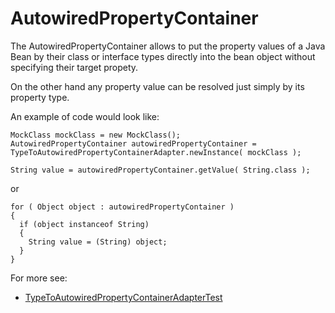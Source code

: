 # AutowiredPropertyContainer #

The AutowiredPropertyContainer allows to put the property values of a Java Bean by their class or interface types directly into the bean object without specifying their target propety.

On the other hand any property value can be resolved just simply by its property type.

An example of code would look like:

```
MockClass mockClass = new MockClass();
AutowiredPropertyContainer autowiredPropertyContainer = TypeToAutowiredPropertyContainerAdapter.newInstance( mockClass );
    
String value = autowiredPropertyContainer.getValue( String.class );
```

or

```
for ( Object object : autowiredPropertyContainer )
{
  if (object instanceof String)
  {
    String value = (String) object;
  }
}
```

For more see:
  * [TypeToAutowiredPropertyContainerAdapterTest](http://code.google.com/p/utils-apl-derived/source/browse/trunk/utils-apl-derived/src/test/java/org/omnaest/utils/beans/TypeToAutowiredPropertyContainerAdapterTest.java)